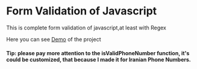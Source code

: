 # Form Validation of Javascript

 This is complete form validation of javascript,at least with Regex
 
 Here you can see [Demo](https://codepen.io/mohammadali0120/pen/GRZYBgG) of the project
 
 
  #### Tip: please pay more attention to the isValidPhoneNumber function, it's could be customized, that because I made it for Iranian Phone Numbers.

 
